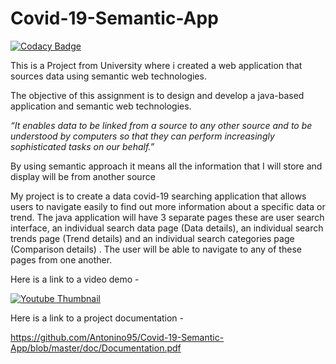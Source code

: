 # Covid-19-Semantic-App

[![Codacy Badge](https://api.codacy.com/project/badge/Grade/09e277a338b743c698269112489c8aeb)](https://www.codacy.com/app/ieuan.walker007/Semantic-Web-Book-Search-Application?utm_source=github.com&amp;utm_medium=referral&amp;utm_content=IeuanWalker/Semantic-Web-Book-Search-Application&amp;utm_campaign=Badge_Grade)

This is a Project from University where i created a web application that sources data using semantic web technologies.

The objective of this assignment is to design and develop a java-based application and semantic web technologies. 

_“It enables data to be linked from a source to any other source and to be understood by computers so that they can perform increasingly sophisticated tasks on our behalf.”_

By using semantic approach it means all the information that I will store and display will be from another source 

My project is to create a data covid-19 searching application that allows users to navigate easily to find out more information about a specific data or trend. The java application will have 3 separate pages these are user search interface, an individual search data page (Data details), an individual search trends page (Trend details) and an individual search categories page (Comparison details) . The user will be able to navigate to any of these pages from one another. 

Here is a link to a video demo - 

[![Youtube Thumbnail](http://i3.ytimg.com/vi/jJh-Jv3u1GQ/maxresdefault.jpg)](https://www.youtube.com/watch?v=jJh-Jv3u1GQ)

Here is a link to a project documentation -

https://github.com/Antonino95/Covid-19-Semantic-App/blob/master/doc/Documentation.pdf
